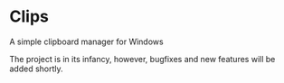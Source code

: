 # Clips
A simple clipboard manager for Windows

The project is in its infancy, however, bugfixes and new features will be added shortly.

